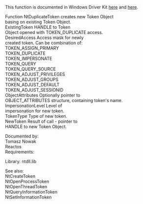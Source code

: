 This function is documented in Windows Driver Kit [here](https://learn.microsoft.com/en-us/windows-hardware/drivers/ddi/ntifs/nf-ntifs-ntduplicatetoken) and [here](https://learn.microsoft.com/en-us/windows-hardware/drivers/ddi/ntifs/nf-ntifs-zwduplicatetoken).

Function NtDuplicateToken creates new Token Object \
basing on existing Token Object. \
ExistingToken HANDLE to Token \
Object opened with TOKEN\_DUPLICATE access. \
DesiredAccess Access mask for newly \
created token. Can be combination of: \
TOKEN\_ASSIGN\_PRIMARY \
TOKEN\_DUPLICATE \
TOKEN\_IMPERSONATE \
TOKEN\_QUERY \
TOKEN\_QUERY\_SOURCE \
TOKEN\_ADJUST\_PRIVILEGES \
TOKEN\_ADJUST\_GROUPS \
TOKEN\_ADJUST\_DEFAULT \
TOKEN\_ADJUST\_SESSIONID \
ObjectAttributes Optionally pointer to \
OBJECT\_ATTRIBUTES structure, containing token's name. \
ImpersonationLevel Level of \
impersonation for new token. \
TokenType Type of new token. \
NewToken Result of call \- pointer to \
HANDLE to new Token Object.

Documented by: \
Tomasz Nowak \
Reactos \
Requirements:

Library: ntdll.lib

See also: \
NtCreateToken \
NtOpenProcessToken \
NtOpenThreadToken \
NtQueryInformationToken \
NtSetInformationToken
